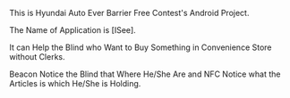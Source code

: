This is Hyundai Auto Ever Barrier Free Contest's Android Project.

The Name of Application is [ISee].

It can Help the Blind who Want to Buy Something in Convenience Store without Clerks.

Beacon Notice the Blind that Where He/She Are and NFC Notice what the Articles is which He/She is Holding.
